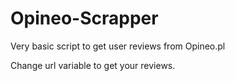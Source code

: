 # Opineo-Scrapper
Very basic script to get user reviews from Opineo.pl

Change url variable to get your reviews.
